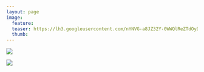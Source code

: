 ```yaml
---
layout: page
image:
  feature:
  teaser: https://lh3.googleusercontent.com/nYNVG-a8JZ32Y-0WWQlReZTdOyDVlGOj17y5jCz8r-E=w245
  thumb:
---
```


[![](https://lh3.googleusercontent.com/gSYyXelQFyAKDf5WnRs81IcnS5FrEJzjmGm8Cv8RtqU=w800)](https://lh3.googleusercontent.com/gSYyXelQFyAKDf5WnRs81IcnS5FrEJzjmGm8Cv8RtqU=s0)

[![](https://lh3.googleusercontent.com/g94-FPktv_bWBcke2VIZC0BL46saamyyASNyofdNmG8=w800)](https://lh3.googleusercontent.com/g94-FPktv_bWBcke2VIZC0BL46saamyyASNyofdNmG8=s0)

